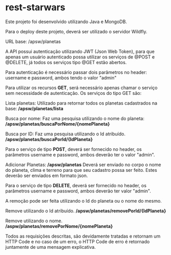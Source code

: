 # rest-starwars

Este projeto foi desenvolvido utilizando Java e MongoDB.

Para o deploy deste projeto, deverá ser utilizado o servidor Wildfly.

URL base: /apsw/planetas

A API possui autenticação utilizando JWT (Json Web Token), para que apenas um usuário autenticado possa utilizar os serviços de @POST e @DELETE, já todos os serviços tipo @GET estão abertos. 

Para autenticação é necessário passar dois parâmetros no header:
username e password, ambos tendo o valor "admin"

Para utilizar os recursos **GET**, será necessário apenas chamar o serviço sem necessidade de autenticação. Os serviços do tipo GET são:

Lista planetas:
Utilizado para retornar todos os planetas cadastrados na base:
**/apsw/planetas/lista**

Busca por nome:
Faz uma pesquisa utilizando o nome do planeta:
**/apsw/planetas/buscaPorNome/{nomePlaneta}**

Busca por ID:
Faz uma pesquisa utilizando o Id atribuído.
**/apsw/planetas/buscaPorId/{IdPlaneta}**

Para o serviço de tipo **POST**, deverá ser fornecido no header, os parâmetros username e password, ambos deverão ter o valor "admin".

Adicionar Planetas:
**/apsw/planetas**
Deverá ser enviado no corpo o nome do planeta, clima e terreno para que seu cadastro possa ser feito. Estes deverão ser enviados em formato json.

Para o serviço de tipo **DELETE**,  deverá ser fornecido no header, os parâmetros username e password, ambos deverão ter valor "admin".

A remoção pode ser feita utilizando o Id do planeta ou o nome do mesmo.

Remove utilizando o Id atribuído.
**/apsw/planetas/removePorId/{IdPlaneta}**

Remove utilizando o nome.
**/aspw/planetas/removePorNome/{nomePlaneta}**

Todos as requisições descritas, são devidamente tratadas e retornam um HTTP Code e no caso de um erro, o HTTP Code de erro é retornado juntamente de uma mensagem explicativa.
